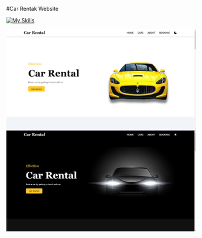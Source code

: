 #Car Rentak Website

[![My Skills](https://skillicons.dev/icons?i=git,html,css,js,tailwind,react)](https://skillicons.dev)

![preview img](/preview.jpg)
![preview img](/DarkMode.jpg)

